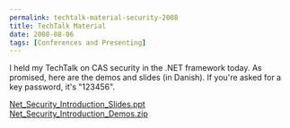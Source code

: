 ```yaml
---
permalink: techtalk-material-security-2008
title: TechTalk Material
date: 2008-08-06
tags: [Conferences and Presenting]
---
```

I held my TechTalk on CAS security in the .NET framework today. As promised, here are the demos and slides (in Danish). If you're asked for a key password, it's "123456".

<!-- more -->

[Net_Security_Introduction_Slides.ppt](Net_Security_Introduction_Slides.ppt)  
[Net_Security_Introduction_Demos.zip](Net_Security_Introduction_Demos.zip)
